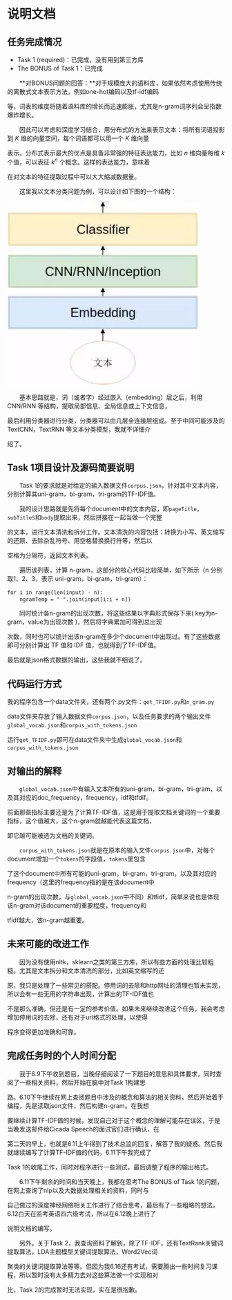 # 说明文档



## 任务完成情况

- Task 1 (required)：已完成，没有用到第三方库
- The BONUS of Task 1：已完成

&emsp;&emsp;**对BONUS问题的回答：**对于规模庞大的语料库，如果依然考虑使用传统的离散式文本表示方法，例如one-hot编码以及tf-idf编码

等，词表的维度将随着语料库的增长而迅速膨胀，尤其是n-gram词序列会呈指数爆炸增长。

&emsp;&emsp;因此可以考虑和深度学习结合，用分布式的方法来表示文本：将所有词语投影到 $K$ 维的向量空间，每个词语都可以用一个 $K$ 维向量

表示。分布式表示最大的优点是具备非常强的特征表达能力，比如 $n$ 维向量每维 $k$ 个值，可以表征 $k^n$ 个概念。这样的表达能力，意味着

在对文本的特征提取过程中可以大大缩减数据量。

&emsp;&emsp;这里我以文本分类问题为例，可以设计如下图的一个结构：

![image](https://github.com/gy9810/edu/blob/master/image-20210612000654272.png)

&emsp;&emsp;基本思路就是，词（或者字）经过嵌入（embedding）层之后，利用 CNN/RNN 等结构，提取局部信息、全局信息或上下文信息，

最后利用分类器进行分类，分类器可以由几层全连接层组成。至于中间可能涉及的 TextCNN，TextRNN 等文本分类模型，我就不详细介

绍了。



## Task 1项目设计及源码简要说明

&emsp;&emsp;Task 1的要求就是对给定的输入数据文件`corpus.json`，针对其中文本内容，分别计算其uni-gram，bi-gram，tri-gram的TF-IDF值。

&emsp;&emsp;我的设计思路就是先将每个document中的文本内容，即`pageTitle`，`subTitleS`和`body`提取出来，然后拼接在一起当做一个完整

的文本，进行文本清洗和拆分工作。文本清洗的内容包括：转换为小写、英文缩写的还原、去除杂乱符号、用空格替换换行符等，然后以

空格为分隔符，返回文本列表。

&emsp;&emsp;遍历该列表，计算 n-gram，这部分的核心代码比较简单，如下所示（n 分别取1、2、3，表示 uni-gram，bi-gram，tri-gram）：

```pyth
for i in range(len(input) - n):
	ngramTemp = " ".join(input[i:i + n])
```

&emsp;&emsp;同时统计各n-gram的出现次数，将这些结果以字典形式保存下来( key为n-gram，value为出现次数 )，然后将字典累加可得到总出现

次数，同时也可以统计出该n-gram在多少个document中出现过。有了这些数据即可分别计算出 TF 值和 IDF 值，也就得到了TF-IDF值。

最后就是json格式数据的输出，这些我就不细说了。



## 代码运行方式

我的程序包含一个data文件夹，还有两个.py文件：`get_TFIDF.py`和`n_gram.py`

data文件夹存放了输入数据文件`corpus.json`，以及任务要求的两个输出文件`global_vocab.json`和`corpus_with_tokens.json`

运行`get_TFIDF.py`即可在data文件夹中生成`global_vocab.json`和`corpus_with_tokens.json`



## 对输出的解释

&emsp;&emsp;`global_vocab.json`中有输入文本所有的uni-gram，bi-gram，tri-gram，以及其对应的doc_frequency，frequency，idf和tfdif。

前面那些指标主要还是为了计算TF-IDF值，这是用于提取文档关键词的一个重要指标，这个值越大，这个n-gram就越能代表这篇文档，

即它越可能被选为文档的关键词。

&emsp;&emsp;`corpus_with_tokens.json`就是在原本的输入文件`corpus.json`中，对每个document增加一个`tokens`的字段值，`tokens`里包含

了这个document中所有可能的uni-gram，bi-gram，tri-gram，以及其对应的frequency（这里的frequency指的是在该document中

n-gram的出现次数，与`global_vocab.json`中不同）和tfidf，简单来说也是体现该n-gram对该document的重要程度，frequency和

tfidf越大，该n-gram越重要。



## 未来可能的改进工作

&emsp;&emsp;因为没有使用nltk，sklearn之类的第三方库，所以有些方面的处理比较粗糙。尤其是文本拆分和文本清洗的部分，比如英文缩写的还

原，我只是处理了一些常见的搭配。停用词的去除和http网址的清理也暂未实现，所以会有一些无用的字符串出现，计算出的TF-IDF值也

不是那么准确，但还是有一定的参考价值。如果未来继续改进这个任务，我会考虑增加停用词的去除，还有对于url格式的处理，以使得

程序变得更加准确和可靠。



## 完成任务时的个人时间分配

&emsp;&emsp;我于6.9下午收到题目，当晚仔细阅读了一下题目的意思和具体要求，同时查阅了一些相关资料，然后开始在脑中对Task 1构建思

路。6.10下午继续在网上查阅题目中涉及的概念和算法的相关资料，然后开始着手编程，先是读取json文件，然后构建n-gram。在我想

要继续计算TF-IDF值的时候，发现自己对于这个概念的理解可能存在误区，于是当晚发送邮件给Cicada Speech的面试官们进行确认，在

第二天的早上，也就是6.11上午得到了技术总监的回复，解答了我的疑惑。然后我就继续编写了计算TF-IDF值的代码，6.11下午我完成了

Task 1的收尾工作，同时对程序进行一些测试，最后调整了程序的输出格式。

&emsp;&emsp;6.11下午剩余的时间和当天晚上，我都在思考The BONUS of Task 1的问题，在网上查询了nlp以及大数据处理相关的资料，同时与

自己做过的深度神经网络相关工作进行了结合思考，最后有了一些粗略的想法。6.12白天在监考英语四六级考试，所以在6.12晚上进行了

说明文档的编写。

&emsp;&emsp;另外，关于Task 2，我查询资料了解到，除了TF-IDF，还有TextRank关键词提取算法，LDA主题模型关键词提取算法，Word2Vec词

聚类的关键词提取算法等等。但因为我6.16还有考试，需要腾出一些时间复习课程，所以暂时没有太多精力去对这些算法做一个实现和对

比，Task 2的完成暂时无法实现，实在是很抱歉。
